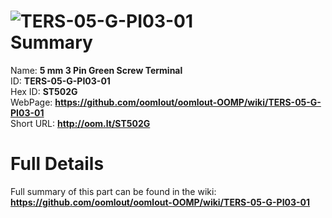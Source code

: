 
![TERS-05-G-PI03-01](https://github.com/oomlout/oomlout-OOMP/blob/master/parts/TERS-05-G-PI03-01/TERS-05-G-PI03-01_420.jpg)   
Summary
=================
  
Name: __5 mm 3 Pin Green Screw Terminal__    
ID: __TERS-05-G-PI03-01__   
Hex ID: __ST502G__   
WebPage: __https://github.com/oomlout/oomlout-OOMP/wiki/TERS-05-G-PI03-01__   
Short URL: __http://oom.lt/ST502G__   

Full Details
==========================
Full summary of this part can be found in the wiki:   
__https://github.com/oomlout/oomlout-OOMP/wiki/TERS-05-G-PI03-01__    

